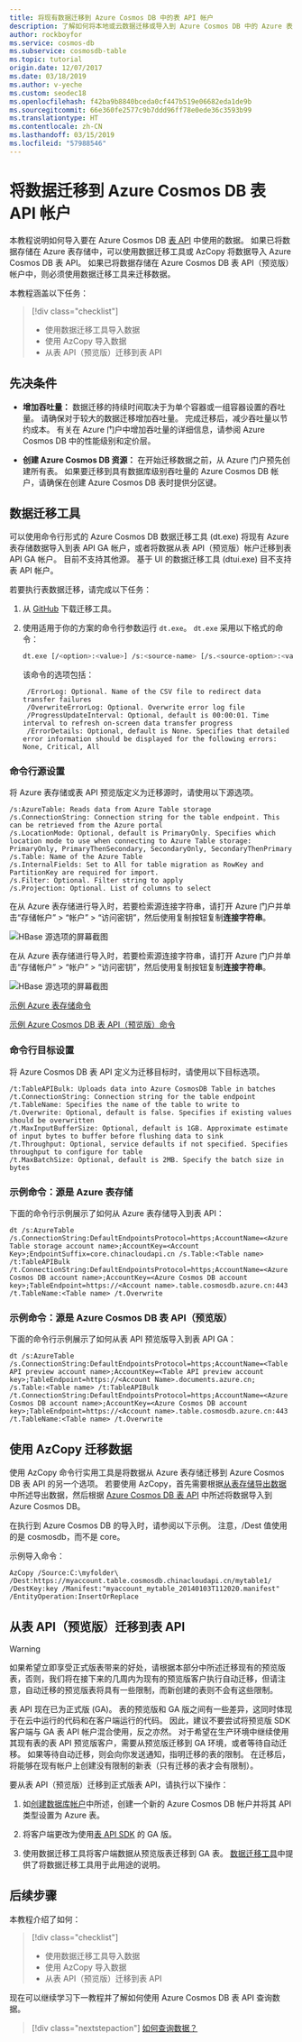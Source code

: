 ```yaml
---
title: 将现有数据迁移到 Azure Cosmos DB 中的表 API 帐户
description: 了解如何将本地或云数据迁移或导入到 Azure Cosmos DB 中的 Azure 表 API 帐户。
author: rockboyfor
ms.service: cosmos-db
ms.subservice: cosmosdb-table
ms.topic: tutorial
origin.date: 12/07/2017
ms.date: 03/18/2019
ms.author: v-yeche
ms.custom: seodec18
ms.openlocfilehash: f42ba9b8840bceda0cf447b519e06682eda1de9b
ms.sourcegitcommit: 66e360fe2577c9b7ddd96ff78e0ede36c3593b99
ms.translationtype: HT
ms.contentlocale: zh-CN
ms.lasthandoff: 03/15/2019
ms.locfileid: "57988546"
---
```

<!--Verify sucessfully-->
# <a name="migrate-your-data-to-azure-cosmos-db-table-api-account"></a>将数据迁移到 Azure Cosmos DB 表 API 帐户

本教程说明如何导入要在 Azure Cosmos DB [表 API](table-introduction.md) 中使用的数据。 如果已将数据存储在 Azure 表存储中，可以使用数据迁移工具或 AzCopy 将数据导入 Azure Cosmos DB 表 API。 如果已将数据存储在 Azure Cosmos DB 表 API（预览版）帐户中，则必须使用数据迁移工具来迁移数据。 

本教程涵盖以下任务：

> [!div class="checklist"]
> * 使用数据迁移工具导入数据
> * 使用 AzCopy 导入数据
> * 从表 API（预览版）迁移到表 API 

## <a name="prerequisites"></a>先决条件

* **增加吞吐量：** 数据迁移的持续时间取决于为单个容器或一组容器设置的吞吐量。 请确保对于较大的数据迁移增加吞吐量。 完成迁移后，减少吞吐量以节约成本。 有关在 Azure 门户中增加吞吐量的详细信息，请参阅 Azure Cosmos DB 中的性能级别和定价层。

* **创建 Azure Cosmos DB 资源：** 在开始迁移数据之前，从 Azure 门户预先创建所有表。 如果要迁移到具有数据库级别吞吐量的 Azure Cosmos DB 帐户，请确保在创建 Azure Cosmos DB 表时提供分区键。

## <a name="data-migration-tool"></a>数据迁移工具

可以使用命令行形式的 Azure Cosmos DB 数据迁移工具 (dt.exe) 将现有 Azure 表存储数据导入到表 API GA 帐户，或者将数据从表 API（预览版）帐户迁移到表 API GA 帐户。 目前不支持其他源。 基于 UI 的数据迁移工具 (dtui.exe) 目不支持表 API 帐户。 

若要执行表数据迁移，请完成以下任务：

1. 从 [GitHub](https://github.com/azure/azure-documentdb-datamigrationtool) 下载迁移工具。
2. 使用适用于你的方案的命令行参数运行 `dt.exe`。 `dt.exe` 采用以下格式的命令：

    ```bash
    dt.exe [/<option>:<value>] /s:<source-name> [/s.<source-option>:<value>] /t:<target-name> [/t.<target-option>:<value>] 
    ```

    该命令的选项包括：

        /ErrorLog: Optional. Name of the CSV file to redirect data transfer failures
        /OverwriteErrorLog: Optional. Overwrite error log file
        /ProgressUpdateInterval: Optional, default is 00:00:01. Time interval to refresh on-screen data transfer progress
        /ErrorDetails: Optional, default is None. Specifies that detailed error information should be displayed for the following errors: None, Critical, All

### <a name="command-line-source-settings"></a>命令行源设置

将 Azure 表存储或表 API 预览版定义为迁移源时，请使用以下源选项。

    /s:AzureTable: Reads data from Azure Table storage
    /s.ConnectionString: Connection string for the table endpoint. This can be retrieved from the Azure portal
    /s.LocationMode: Optional, default is PrimaryOnly. Specifies which location mode to use when connecting to Azure Table storage: PrimaryOnly, PrimaryThenSecondary, SecondaryOnly, SecondaryThenPrimary
    /s.Table: Name of the Azure Table
    /s.InternalFields: Set to All for table migration as RowKey and PartitionKey are required for import.
    /s.Filter: Optional. Filter string to apply
    /s.Projection: Optional. List of columns to select

在从 Azure 表存储进行导入时，若要检索源连接字符串，请打开 Azure 门户并单击“存储帐户” > “帐户” > “访问密钥”，然后使用复制按钮复制**连接字符串**。

![HBase 源选项的屏幕截图](./media/table-import/storage-table-access-key.png)

在从 Azure 表存储进行导入时，若要检索源连接字符串，请打开 Azure 门户并单击“存储帐户” > “帐户” > “访问密钥”，然后使用复制按钮复制**连接字符串**。

![HBase 源选项的屏幕截图](./media/table-import/cosmos-connection-string.png)

[示例 Azure 表存储命令](#azure-table-storage)

[示例 Azure Cosmos DB 表 API（预览版）命令](#table-api-preview)

### <a name="command-line-target-settings"></a>命令行目标设置

将 Azure Cosmos DB 表 API 定义为迁移目标时，请使用以下目标选项。

    /t:TableAPIBulk: Uploads data into Azure CosmosDB Table in batches
    /t.ConnectionString: Connection string for the table endpoint
    /t.TableName: Specifies the name of the table to write to
    /t.Overwrite: Optional, default is false. Specifies if existing values should be overwritten
    /t.MaxInputBufferSize: Optional, default is 1GB. Approximate estimate of input bytes to buffer before flushing data to sink
    /t.Throughput: Optional, service defaults if not specified. Specifies throughput to configure for table
    /t.MaxBatchSize: Optional, default is 2MB. Specify the batch size in bytes

<a name="azure-table-storage"></a>
### <a name="sample-command-source-is-azure-table-storage"></a>示例命令：源是 Azure 表存储

下面的命令行示例展示了如何从 Azure 表存储导入到表 API：

```
dt /s:AzureTable /s.ConnectionString:DefaultEndpointsProtocol=https;AccountName=<Azure Table storage account name>;AccountKey=<Account Key>;EndpointSuffix=core.chinacloudapi.cn /s.Table:<Table name> /t:TableAPIBulk /t.ConnectionString:DefaultEndpointsProtocol=https;AccountName=<Azure Cosmos DB account name>;AccountKey=<Azure Cosmos DB account key>;TableEndpoint=https://<Account name>.table.cosmosdb.azure.cn:443 /t.TableName:<Table name> /t.Overwrite
```
<a name="table-api-preview"></a>
### <a name="sample-command-source-is-azure-cosmos-db-table-api-preview"></a>示例命令：源是 Azure Cosmos DB 表 API（预览版）

下面的命令行示例展示了如何从表 API 预览版导入到表 API GA：

```
dt /s:AzureTable /s.ConnectionString:DefaultEndpointsProtocol=https;AccountName=<Table API preview account name>;AccountKey=<Table API preview account key>;TableEndpoint=https://<Account Name>.documents.azure.cn; /s.Table:<Table name> /t:TableAPIBulk /t.ConnectionString:DefaultEndpointsProtocol=https;AccountName=<Azure Cosmos DB account name>;AccountKey=<Azure Cosmos DB account key>;TableEndpoint=https://<Account name>.table.cosmosdb.azure.cn:443 /t.TableName:<Table name> /t.Overwrite
```

## <a name="migrate-data-by-using-azcopy"></a>使用 AzCopy 迁移数据

使用 AzCopy 命令行实用工具是将数据从 Azure 表存储迁移到 Azure Cosmos DB 表 API 的另一个选项。 若要使用 AzCopy，首先需要根据[从表存储导出数据](../storage/common/storage-use-azcopy.md#export-data-from-table-storage)中所述导出数据，然后根据 [Azure Cosmos DB 表 API](../storage/common/storage-use-azcopy.md#import-data-into-table-storage) 中所述将数据导入到 Azure Cosmos DB。

在执行到 Azure Cosmos DB 的导入时，请参阅以下示例。 注意，/Dest 值使用的是 cosmosdb，而不是 core。

示例导入命令：

```
AzCopy /Source:C:\myfolder\ /Dest:https://myaccount.table.cosmosdb.chinacloudapi.cn/mytable1/ /DestKey:key /Manifest:"myaccount_mytable_20140103T112020.manifest" /EntityOperation:InsertOrReplace
```

## <a name="migrate-from-table-api-preview-to-table-api"></a>从表 API（预览版）迁移到表 API

> [!WARNING]
> 如果希望立即享受正式版表带来的好处，请根据本部分中所述迁移现有的预览版表，否则，我们将在接下来的几周内为现有的预览版客户执行自动迁移，但请注意，自动迁移的预览版表将具有一些限制，而新创建的表则不会有这些限制。
> 

表 API 现在已为正式版 (GA)。 表的预览版和 GA 版之间有一些差异，这同时体现于在云中运行的代码和在客户端运行的代码。 因此，建议不要尝试将预览版 SDK 客户端与 GA 表 API 帐户混合使用，反之亦然。 对于希望在生产环境中继续使用其现有表的表 API 预览版客户，需要从预览版迁移到 GA 环境，或者等待自动迁移。 如果等待自动迁移，则会向你发送通知，指明迁移的表的限制。 在迁移后，将能够在现有帐户上创建没有限制的新表（只有迁移的表才会有限制）。

要从表 API（预览版）迁移到正式版表 API，请执行以下操作：

1. 如[创建数据库帐户](create-table-dotnet.md#create-a-database-account)中所述，创建一个新的 Azure Cosmos DB 帐户并将其 API 类型设置为 Azure 表。

2. 将客户端更改为使用[表 API SDK](table-sdk-dotnet.md) 的 GA 版。

3. 使用数据迁移工具将客户端数据从预览版表迁移到 GA 表。 [数据迁移工具](#data-migration-tool)中提供了将数据迁移工具用于此用途的说明。 

## <a name="next-steps"></a>后续步骤

本教程介绍了如何：

> [!div class="checklist"]
> * 使用数据迁移工具导入数据
> * 使用 AzCopy 导入数据
> * 从表 API（预览版）迁移到表 API

现在可以继续学习下一教程并了解如何使用 Azure Cosmos DB 表 API 查询数据。 

> [!div class="nextstepaction"]
>[如何查询数据？](../cosmos-db/tutorial-query-table.md)

<!--Update_Description: new articles on table import -->
<!--ms.date: 03/18/2019-->
